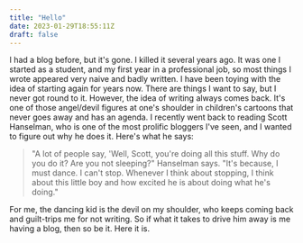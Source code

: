 ```yaml
---
title: "Hello"
date: 2023-01-29T18:55:11Z
draft: false
---
```


I had a blog before, but it's gone. I killed it several years ago. It was one I started as a student, and my first year in a professional job, so most things I wrote appeared very naive and badly written. I have been toying with the idea of starting again for years now. There are things I want to say, but I never got round to it. However, the idea of writing always comes back. It's one of those angel/devil figures at one's shoulder in children's cartoons that never goes away and has an agenda. I recently went back to reading Scott Hanselman, who is one of the most prolific bloggers I've seen, and I wanted to figure out why he does it. Here's what he says:

> "A lot of people say, 'Well, Scott, you're doing all this stuff. Why do you do it? Are you not sleeping?" Hanselman says. "It's because, I must dance. I can't stop. Whenever I think about stopping, I think about this little boy and how excited he is about doing what he's doing."

For me, the dancing kid is the devil on my shoulder, who keeps coming back and guilt-trips me for not writing. So if what it takes to drive him away is me having a blog, then so be it. Here it is.